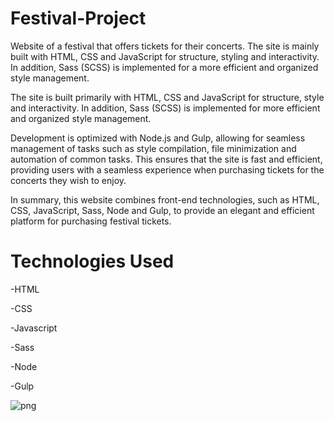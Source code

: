 # Festival-Project

Website of a festival that offers tickets for their concerts. The site is mainly built with HTML, CSS and JavaScript for structure, styling and interactivity. In addition, Sass (SCSS) is implemented for a more efficient and organized style management. 

The site is built primarily with HTML, CSS and JavaScript for structure, style and interactivity. In addition, Sass (SCSS) is implemented for more efficient and organized style management.

Development is optimized with Node.js and Gulp, allowing for seamless management of tasks such as style compilation, file minimization and automation of common tasks. This ensures that the site is fast and efficient, providing users with a seamless experience when purchasing tickets for the concerts they wish to enjoy.

In summary, this website combines front-end technologies, such as HTML, CSS, JavaScript, Sass, Node and Gulp, to provide an elegant and efficient platform for purchasing festival tickets.
# Technologies Used 

 -HTML
 
 -CSS
 
 -Javascript
 
 -Sass
 
 -Node
 
 -Gulp

![png](https://github.com/iTzSRK/Festival-Project/raw/main/build/img/readme/4.png)
